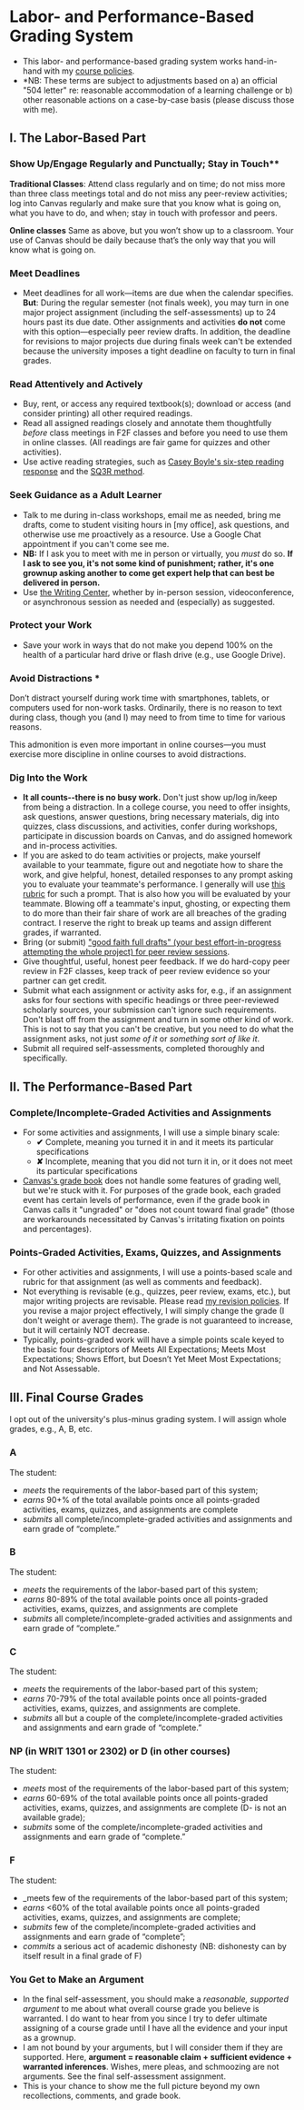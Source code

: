 # Labor- and Performance-Based Grading System 
- This labor- and performance-based grading system works hand-in-hand with my [course policies](http://drewloewe.net/policies/).
- *NB: These terms are subject to adjustments based on a) an official "504 letter" re: reasonable accommodation of a learning challenge or b) other reasonable actions on a case-by-case basis (please discuss those with me).
## I. The Labor-Based Part
### Show Up/Engage Regularly and Punctually; Stay in Touch** 

**Traditional Classes**: Attend class regularly and on time; do not miss more than three class meetings total and do not miss any peer-review activities; log into Canvas regularly and make sure that you know what is going on, what you have to do, and when; stay in touch with professor and peers.

**Online classes** Same as above, but you won’t show up to a classroom. Your use of Canvas should be daily because that’s the only way that you will know what is going on.

### Meet Deadlines
- Meet deadlines for all work—items are due when the calendar specifies. **But**: During the regular semester (not finals week), you may turn in one major project assignment (including the self-assessments) up to 24 hours past its due date. Other assignments and activities **do not** come with this option—especially peer review drafts. In addition, the deadline for revisions to major projects due during finals week can't be extended because the university imposes a tight deadline on faculty to turn in final grades.

### Read Attentively and Actively
-	Buy, rent, or access any required textbook(s); download or access (and consider printing) all other required readings.
-	Read all assigned readings closely and annotate them thoughtfully *before* class meetings in F2F classes and before you need to use them in online classes. (All readings are fair game for quizzes and other activities).
-	Use active reading strategies, such as [Casey Boyle's six-step reading response](https://docs.google.com/document/d/1z1t_ft-HqFO9pK-LQtaASnyqmfh9kbnc6Mp2LzYKjNE/edit?usp=sharing) and the [SQ3R method](https://docs.google.com/document/d/1UQpnr27g58ABgOJXQzTny8AD4V2TZGYebM2tKUVjzaM/edit?usp=sharing). 
### Seek Guidance as a Adult Learner
-	Talk to me during in-class workshops, email me as needed, bring me drafts, come to student visiting hours in [my office], ask questions, and otherwise use me proactively as a resource. Use a Google Chat appointment if you can't come see me.
- **NB:** If I ask you to meet with me in person or virtually, you *must* do so. **If I ask to see you, it's not some kind of punishment; rather, it's one grownup asking another to come get expert help that can best be delivered in person.**
- Use [the Writing Center](https://www.stedwards.edu/writing-center), whether by in-person session, videoconference, or asynchronous session as needed and (especially) as suggested.
### Protect your Work
- Save your work in ways that do not make you depend 100% on the health of a particular hard drive or flash drive (e.g., use Google Drive).
### Avoid Distractions *
Don’t distract yourself during work time with smartphones, tablets, or computers used for non-work tasks. Ordinarily, there is no reason to text during class, though you (and I) may need to from time to time for various reasons. 

This admonition is even more important in online courses—you must exercise more discipline in online courses to avoid distractions. 

### Dig Into the Work

-	**It all counts--there is no busy work.** Don't just show up/log in/keep from being a distraction. In a college course, you need to offer insights, ask questions, answer questions, bring necessary materials, dig into quizzes, class discussions, and activities, confer during workshops, participate in discussion boards on Canvas, and do assigned homework and in-process activities. 
-	If you are asked to do team activities or projects, make yourself available to your teammate, figure out and negotiate how to share the work, and give helpful, honest, detailed responses to any prompt asking you to evaluate your teammate's performance. I generally will use [this rubric](https://docs.google.com/document/d/1aTyt2w4UrBqES1jrlHlnNmxtjDqTShSJMAqli1H6sps/edit?usp=sharing) for such a prompt. That is also how you will be evaluated by your teammate. Blowing off a teammate's input, ghosting, or expecting them to do more than their fair share of work are all breaches of the grading contract. I reserve the right to break up teams and assign different grades, if warranted. 
-	Bring (or submit) ["good faith full drafts" (your best effort-in-progress attempting the whole project) for peer review sessions](https://docs.google.com/document/d/1q_s-kbesVB7n7kQKZA2jJ2Vt9V-jv7abUDPOIWP5RSk/edit?usp=sharing). 
-	Give thoughtful, useful, honest peer feedback. If we do hard-copy peer review in F2F classes, keep track of peer review evidence so your partner can get credit.
-	Submit what each assignment or activity asks for, e.g., if an assignment asks for four sections with specific headings or three peer-reviewed scholarly sources, your submission can't ignore such requirements. Don't blast off from the assignment and turn in some other kind of work. This is not to say that you can't be creative, but you need to do what the assignment asks, not just *some of it* or *something sort of like it*.
-	Submit all required self-assessments, completed thoroughly and specifically. 

## II. The Performance-Based Part
### Complete/Incomplete-Graded Activities and Assignments
- For some activities and assignments, I will use a simple binary scale: 
	- **&#10004;** Complete, meaning you turned it in and it meets its particular specifications
	- **&#10008;** Incomplete, meaning that you did not turn it in, or it does not meet its particular specifications
- [Canvas's grade book](https://media.giphy.com/media/26FPy3QZQqGtDcrja/giphy.gif) does not handle some features of grading well, but we're stuck with it. For purposes of the grade book, each graded event has certain levels of performance, even if the grade book in Canvas calls it "ungraded" or "does not count toward final grade" (those are workarounds necessitated by Canvas's irritating fixation on points and percentages). 
### Points-Graded Activities, Exams, Quizzes, and Assignments 
- For other activities and assignments, I will use a points-based scale and rubric for that assignment (as well as comments and feedback).  
- Not everything is revisable (e.g., quizzes, peer review, exams, etc.), but major writing projects are revisable. Please read [my revision policies](http://drewloewe.net/policies/). If you revise a major project effectively, I will simply change the grade (I don't weight or average them). The grade is not guaranteed to increase, but it will certainly NOT decrease.
- Typically, points-graded work will have a simple points scale keyed to the basic four descriptors of Meets All Expectations; Meets Most Expectations; Shows Effort, but Doesn’t Yet Meet Most Expectations; and Not Assessable.

## III. Final Course Grades

I opt out of the university's plus-minus grading system. I will assign whole grades, e.g., A, B, etc.

### A 
The student:
- _meets_ the requirements of the labor-based part of this system;
- _earns_ 90+% of the total available points once all points-graded activities, exams, quizzes, and assignments are complete
- _submits_ all complete/incomplete-graded activities and assignments and earn grade of “complete.”
###  B 
The student:
- _meets_ the requirements of the labor-based part of this system;
- _earns_ 80-89% of the total available points once all points-graded activities, exams, quizzes, and assignments are complete
- _submits_ all complete/incomplete-graded activities and assignments and earn grade of “complete.”
### C 
The student:
- _meets_ the requirements of the labor-based part of this system;
- _earns_ 70-79% of the total available points once all points-graded activities, exams, quizzes, and assignments are complete. 
- _submits_ all but a couple of the complete/incomplete-graded activities and assignments and earn grade of “complete.”
###  NP (in WRIT 1301 or 2302) or D (in other courses) 
The student:
- _meets_ most of the requirements of the labor-based part of this system;
- _earns_ 60-69% of the total available points once all points-graded activities, exams, quizzes, and assignments are complete (D- is not an available grade);
- _submits_ some of the complete/incomplete-graded activities and assignments and earn grade of “complete.”
### F
The student:
- _meets few of the requirements of the labor-based part of this system;
- _earns_ <60% of the total available points once all points-graded activities, exams, quizzes, and assignments are complete;
- _submits_ few of the complete/incomplete-graded activities and assignments and earn grade of “complete”;
- _commits_ a serious act of academic dishonesty (NB: dishonesty can by itself result in a final grade of F)
### You Get to Make an Argument
- In the final self-assessment, you should make a *reasonable, supported argument* to me about what overall course grade you believe is warranted. I do want to hear from you since I try to defer ultimate assigning of a course grade until I have all the evidence and your input as a grownup. 
- I am not bound by your arguments, but I will consider them if they are supported. Here, **argument = reasonable claim + sufficient evidence + warranted inferences**. Wishes, mere pleas, and schmoozing are not arguments. See the final self-assessment assignment. 
- This is your chance to show me the full picture beyond my own recollections, comments, and grade book.





